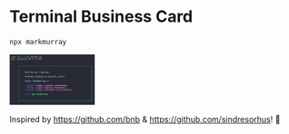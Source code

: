 # Terminal Business Card

```sh
npx markmurray
```

  <img src="https://github.com/markmur/markmurray/raw/master/.github/npx-markmurray.png?raw=true" width="150" alt="npx markmurray" />

Inspired by https://github.com/bnb & https://github.com/sindresorhus! 🙏 
